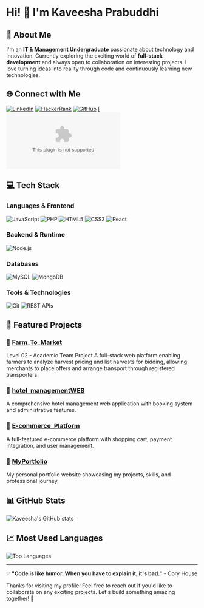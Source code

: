 # Hi! 👋 I'm Kaveesha Prabuddhi

## 🚀 About Me
I'm an **IT & Management Undergraduate** passionate about technology and innovation. Currently exploring the exciting world of **full-stack development** and always open to collaboration on interesting projects. I love turning ideas into reality through code and continuously learning new technologies.

## 🌐 Connect with Me
[![LinkedIn](https://img.shields.io/badge/LinkedIn-0077B5?style=for-the-badge&logo=linkedin&logoColor=white)](https://linkedin.com/in/kaveesha-prabuddhi)
[![HackerRank](https://img.shields.io/badge/HackerRank-2EC866?style=for-the-badge&logo=hackerrank&logoColor=white)](https://hackerrank.com/kaveesha_prabuddhi)
[![GitHub](https://img.shields.io/badge/GitHub-181717?style=for-the-badge&logo=github&logoColor=white)](https://github.com/kavi-234)
[![Gmail](kprabuddhi2001@gmail.com)

## 💻 Tech Stack

### Languages & Frontend
![JavaScript](https://img.shields.io/badge/JavaScript-F7DF1E?style=for-the-badge&logo=javascript&logoColor=black)
![PHP](https://img.shields.io/badge/PHP-777BB4?style=for-the-badge&logo=php&logoColor=white)
![HTML5](https://img.shields.io/badge/HTML5-E34F26?style=for-the-badge&logo=html5&logoColor=white)
![CSS3](https://img.shields.io/badge/CSS3-1572B6?style=for-the-badge&logo=css3&logoColor=white)
![React](https://img.shields.io/badge/React-20232A?style=for-the-badge&logo=react&logoColor=61DAFB)

### Backend & Runtime
![Node.js](https://img.shields.io/badge/Node.js-43853D?style=for-the-badge&logo=node.js&logoColor=white)

### Databases
![MySQL](https://img.shields.io/badge/MySQL-4479A1?style=for-the-badge&logo=mysql&logoColor=white)
![MongoDB](https://img.shields.io/badge/MongoDB-4EA94B?style=for-the-badge&logo=mongodb&logoColor=white)

### Tools & Technologies
![Git](https://img.shields.io/badge/Git-F05032?style=for-the-badge&logo=git&logoColor=white)
![REST APIs](https://img.shields.io/badge/REST_APIs-02569B?style=for-the-badge&logo=postman&logoColor=white)

## 🎯 Featured Projects
### 🏨 [Farm_To_Market](https://github.com/rumesh02/harvest-software)
Level 02 - Academic Team Project 
A full-stack web platform enabling farmers to analyze harvest pricing and list harvests for bidding, allowing merchants to place offers and arrange transport through registered transporters.

### 🏨 [hotel_managementWEB](https://github.com/kavi-234/hotel_managementWEB)
A comprehensive hotel management web application with booking system and administrative features.

### 🛒 [E-commerce_Platform](https://github.com/kavi-234/E-commerce_Platform)
A full-featured e-commerce platform with shopping cart, payment integration, and user management.

### 💼 [MyPortfolio](https://github.com/kavi-234/MyPortfolio)
My personal portfolio website showcasing my projects, skills, and professional journey.

## 📊 GitHub Stats
![Kaveesha's GitHub stats](https://github-readme-stats.vercel.app/api?username=kavi-234&show_icons=true&theme=radical)

## 📈 Most Used Languages
![Top Languages](https://github-readme-stats.vercel.app/api/top-langs/?username=kavi-234&layout=compact&theme=radical)

---

💡 **"Code is like humor. When you have to explain it, it's bad."** - Cory House

Thanks for visiting my profile! Feel free to reach out if you'd like to collaborate on any exciting projects. Let's build something amazing together! 🌟
